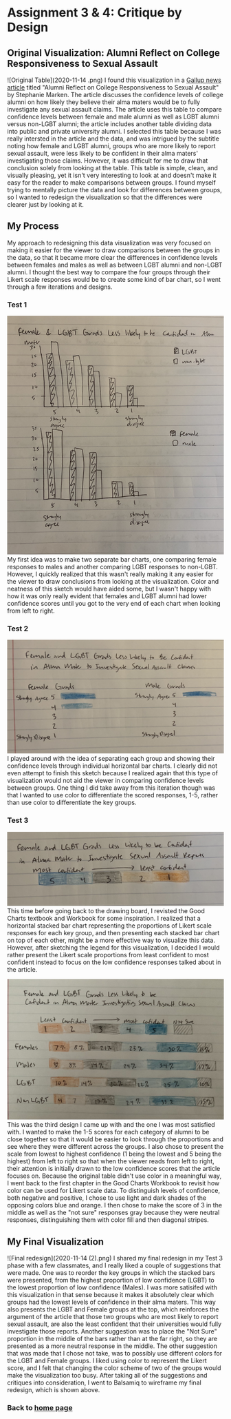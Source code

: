 # Assignment 3 & 4: Critique by Design

## Original Visualization: Alumni Reflect on College Responsiveness to Sexual Assault
![Original Table](2020-11-14 .png)
I found this visualization in a [Gallup news article](https://news.gallup.com/poll/311675/alumni-reflect-college-responsiveness-sex-assault.aspx) titled "Alumni Reflect on College Responsiveness to Sexual Assault" by Stephanie Marken. The article discusses the confidence levels of college alumni on how likely they believe their alma maters would be to fully investigate any sexual assault claims. The article uses this table to compare confidence levels between female and male alumni as well as LGBT alumni versus non-LGBT alumni; the article includes another table dividing data into public and private university alumni. I selected this table because I was really intersted in the article and the data, and was intrigued by the subtitle noting how female and LGBT alumni, groups who are more likely to report sexual assault, were less likely to be confident in their alma maters' investigating those claims. However, it was difficult for me to draw that conclusion solely from looking at the table. This table is simple, clean, and visually pleasing, yet it isn't very interesting to look at and doesn't make it easy for the reader to make comparisons between groups. I found myself trying to mentally picture the data and look for differences between groups, so I wanted to redesign the visualization so that the differences were clearer just by looking at it.

## My Process
My approach to redesigning this data visualization was very focused on making it easier for the viewer to draw comparisons between the groups in the data, so that it became more clear the differences in confidence levels between females and males as well as between LGBT alumni and non-LGBT alumni. I thought the best way to compare the four groups through their Likert scale responses would be to create some kind of bar chart, so I went through a few iterations and designs.

### Test 1
![First redesign](IMG_7236.jpg)
My first idea was to make two separate bar charts, one comparing female responses to males and another comparing LGBT responses to non-LGBT. However, I quickly realized that this wasn't really making it any easier for the viewer to draw conclusions from looking at the visualization. Color and neatness of this sketch would have aided some, but I wasn't happy with how it was only really evident that females and LGBT alumni had lower confidence scores until you got to the very end of each chart when looking from left to right. 

### Test 2
![Second redesign](IMG_7238.jpg)
I played around with the idea of separating each group and showing their confidence levels through individual horizontal bar charts. I clearly did not even attempt to finish this sketch because I realized again that this type of visualization would not aid the viewer in comparing confidence levels between groups. One thing I did take away from this iteration though was that I wanted to use color to differentiate the scored responses, 1-5, rather than use color to differentiate the key groups.

### Test 3
![Third redesign test](IMG_7239.jpg)
This time before going back to the drawing board, I revisted the Good Charts textbook and Workbook for some inspiration. I realized that a horizontal stacked bar chart representing the proportions of Likert scale responses for each key group, and then presenting each stacked bar chart on top of each other, might be a more effective way to visualize this data. However, after sketching the legend for this visualization, I decided I would rather present the Likert scale proportions from least confident to most confident instead to focus on the low confidence responses talked about in the article.

![Third redesign](IMG_7234.jpg)
This was the third design I came up with and the one I was most satisfied with. I wanted to make the 1-5 scores for each category of alumni to be close together so that it would be easier to look through the proportions and see where they were different across the groups. I also chose to present the scale from  lowest to highest confidence (1 being the lowest and 5 being the highest) from left to right so that when the viewer reads from left to right, their attention is initially drawn to the low confidence scores that the article focuses on. Because the original table didn't use color in a meaningful way, I went back to the first chapter in the Good Charts Workbook to revisit how color can be used for Likert scale data. To distinguish levels of confidence, both negative and positive, I chose to use light and dark shades of the opposing colors blue and orange. I then chose to make the score of 3 in the middle as well as the "not sure" responses gray because they were neutral responses, distinguishing them with color fill and then diagonal stripes.

## My Final Visualization
![Final redesign](2020-11-14 (2).png)
I shared my final redesign in my Test 3 phase with a few classmates, and I really liked a couple of suggestions that were made. One was to reorder the key groups in which the stacked bars were presented, from the highest proportion of low confidence (LGBT) to the lowest proportion of low confidence (Males). I was more satisifed with this visualization in that sense because it makes it absolutely clear which groups had the lowest levels of confidence in their alma maters. This way also presents the LGBT and Female groups at the top, which reinforces the argument of the article that those two groups who are most likely to report sexual assault, are also the least confident that their universities would fully investigate those reports. Another suggestion was to place the "Not Sure" proportion in the middle of the bars rather than at the far right, so they are presented as a more neutral response in the middle. The other suggestion that was made that I chose not take, was to possibly use different colors for the LGBT and Female groups. I liked using color to represent the Likert score, and I felt that changing the color scheme of two of the groups would make the visualization too busy.
After taking all of the suggestions and critiques into consideration, I went to Balsamiq to wireframe my final redesign, which is shown above.

### Back to [home page](/README.md)
